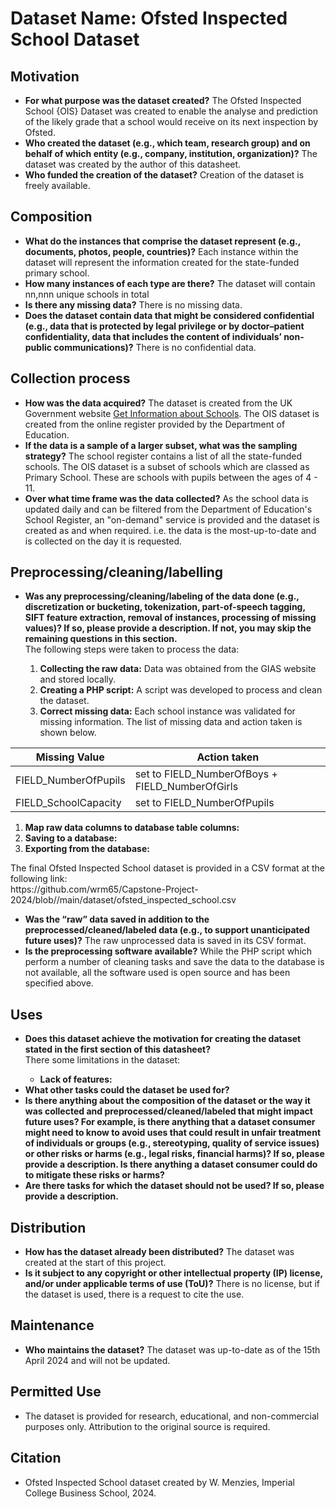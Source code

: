 # Dataset Name: Ofsted Inspected School Dataset

## Motivation

- <b>For what purpose was the dataset created?</b> The Ofsted Inspected School {OIS} Dataset was created to enable the analyse and prediction of the likely grade that a school would receive on its next inspection by Ofsted.
- <b>Who created the dataset (e.g., which team, research group) and on behalf of which entity (e.g., company, institution, organization)?</b> The dataset was created by the author of this datasheet.
- <b>Who funded the creation of the dataset?</b> Creation of the dataset is freely available. 

 
## Composition

- <b>What do the instances that comprise the dataset represent (e.g., documents, photos, people, countries)?</b> Each instance within the dataset will represent the information created for the state-funded primary school.
- <b>How many instances of each type are there?</b> The dataset will contain nn,nnn unique schools in total
- <b>Is there any missing data?</b> There is no missing data.
- <b>Does the dataset contain data that might be considered confidential (e.g., data that is protected by legal privilege or by doctor–patient confidentiality, data that includes the content of individuals’ non-public communications)?</b> There is no confidential data.

## Collection process

- <b>How was the data acquired?</b> The dataset is created from the UK Government website [Get Information about Schools](https://www.get-information-schools.service.gov.uk/). The OIS dataset is created from the online register provided by the Department of Education.
- <b>If the data is a sample of a larger subset, what was the sampling strategy?</b> The school register contains a list of all the state-funded schools. The OIS dataset is a subset of schools which are classed as Primary School. These are schools with pupils between the ages of 4 - 11.
- <b>Over what time frame was the data collected?</b> As the school data is updated daily and can be filtered from the Department of Education's School Register, an "on-demand" service is provided and the dataset is created as and when required. i.e. the data is the most-up-to-date and is collected on the day it is requested.

## Preprocessing/cleaning/labelling

- <b>Was any preprocessing/cleaning/labeling of the data done (e.g., discretization or bucketing, tokenization, part-of-speech tagging, SIFT feature extraction, removal of instances, processing of missing values)? If so, please provide a description. If not, you may skip the remaining questions in this section.</b> 
	<div>
    The following steps were taken to process the data:
    <ol>
			<li><b>Collecting the raw data:</b> Data was obtained from the GIAS website and stored locally.</li>
			<li><b>Creating a PHP script:</b> A script was developed to process and clean the dataset.</li>
			<li><b>Correct missing data:</b> Each school instance was validated for missing information. The list of missing data and action taken is shown below.</li>
    </ol>
	<div>
	
| Missing Value |  Action taken |
| --- | --- |
| FIELD_NumberOfPupils | set to FIELD_NumberOfBoys + FIELD_NumberOfGirls |
| FIELD_SchoolCapacity | set to FIELD_NumberOfPupils |

<div>
<ol>
<li><b>Map raw data columns to database table columns:</b></li>
<li><b>Saving to a database:</b></li>
<li><b>Exporting from the database:</b></li>
</ol>
<div>The final Ofsted Inspected School dataset is provided in a CSV format at the following link:</div> 
https://github.com/wrm65/Capstone-Project-2024/blob//main/dataset/ofsted_inspected_school.csv
</div>
	
- <b>Was the “raw” data saved in addition to the preprocessed/cleaned/labeled data (e.g., to support unanticipated future uses)?</b> The raw unprocessed data is saved in its CSV format.
- <b>Is the preprocessing software available?</b> While the PHP script which perform a number of cleaning tasks and save the data to the database is not available, all the software used is open source and has been specified above.
 
## Uses

- <b>Does this dataset achieve the motivation for creating the dataset stated in the first section of this datasheet?</b>
	<div>
    There some limitations in the dataset:
    <ul>
    <li><b>Lack of features:</b></li>
    </ul>
	<div>
- <b>What other tasks could the dataset be used for?</b> 
- <b>Is there anything about the composition of the dataset or the way it was collected and preprocessed/cleaned/labeled that might impact future uses? For example, is there anything that a dataset consumer might need to know to avoid uses that could result in unfair treatment of individuals or groups (e.g., stereotyping, quality of service issues) or other risks or harms (e.g., legal risks, financial harms)? If so, please provide a description. Is there anything a dataset consumer could do to mitigate these risks or harms?</b>
- <b>Are there tasks for which the dataset should not be used? If so, please provide a description.</b>

## Distribution

- <b>How has the dataset already been distributed?</b> The dataset was created at the start of this project.
- <b>Is it subject to any copyright or other intellectual property (IP) license, and/or under applicable terms of use (ToU)?</b> There is no license, but if the dataset is used, there is a request to cite the use.

## Maintenance

- <b>Who maintains the dataset?</b> The dataset was up-to-date as of the 15th April 2024 and will not be updated. 

## Permitted Use

- The dataset is provided for research, educational, and non-commercial purposes only. Attribution to the original source is required.

## Citation

- Ofsted Inspected School dataset created by W. Menzies, Imperial College Business School, 2024.

